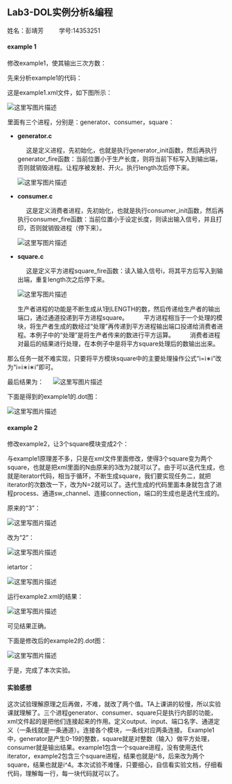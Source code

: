 ## Lab3-DOL实例分析&编程 ##

姓名：彭靖芳 &nbsp;&nbsp;&nbsp;&nbsp;&nbsp;&nbsp;&nbsp;&nbsp;学号:14353251

#### **example 1** ####

修改example1，使其输出三次方数：

 先来分析example1的代码：

这是example1.xml文件，如下图所示：

 ![这里写图片描述](http://img.blog.csdn.net/20161018111033328)
 

里面有三个进程，分别是：generator、consumer，square：
	
- **generator.c**
	
	&nbsp;&nbsp;&nbsp;&nbsp;&nbsp;这是定义进程，先初始化，也就是执行generator_init函数，然后再执行generator_fire函数：当前位置小于生产长度，则将当前下标写入到输出端，否则就销毁进程。让程序被发射、开火。执行length次后停下来。
	
	![这里写图片描述](http://img.blog.csdn.net/20161018112149490)
	

- **consumer.c**
	
	&nbsp;&nbsp;&nbsp;&nbsp;&nbsp;这是定义消费者进程，先初始化，也就是执行consumer_init函数，然后再执行consumer_fire函数：当前位置小于设定长度，则读出输入信号，并且打印，否则就销毁进程（停下来）。
	
	![这里写图片描述](http://img.blog.csdn.net/20161018112622015)

- **square.c**
	
	&nbsp;&nbsp;&nbsp;&nbsp;&nbsp;这是定义平方进程square_fire函数：读入输入信号i，将其平方后写入到输出端，重复length次之后停下来。
	
	![这里写图片描述](http://img.blog.csdn.net/20161018112745267)
		

	生产者进程的功能是不断生成从1到LENGTH的数，然后传递给生产者的输出端口，通过通道投递到平方进程square。 
　　
平方进程相当于一个处理的模块，将生产者生成的数经过“处理”再传递到平方进程输出端口投递给消费者进程。本例子中的“处理”是将生产者传来的数进行平方运算。 
　　
消费者进程对最后的结果进行处理，在本例子中是将平方square处理后的数输出出来。 

那么任务一就不难实现，只要将平方模块square中的主要处理操作公式“i=i∗i”改为“i=i∗i∗i”即可。

最后结果为： 
　
![这里写图片描述](http://img.blog.csdn.net/20161018121606988)

下面是得到的example1的.dot图：

![这里写图片描述](http://img.blog.csdn.net/20161018121810959)


#### **example 2** ####
修改example2，让3个square模块变成2个：
	
与example1原理差不多，只是在xml文件里面修改，使得3个square变为两个square，也就是把xml里面的N由原来的3改为2就可以了。由于可以迭代生成，也就是iterator代码，相当于循环，不断生成square，我们要实现任务二，就把iterator的次数改一下，改为N=2就可以了。迭代生成的代码里面本身就包含了进程process、通道sw_channel、连接connection，端口的生成也是迭代生成的。
		
原来的“3”：

![这里写图片描述](http://img.blog.csdn.net/20161018122954927)

改为“2”：

![这里写图片描述](http://img.blog.csdn.net/20161018123031084)

ietartor：

![这里写图片描述](http://img.blog.csdn.net/20161018123137131)

 运行example2.xml的结果：
 
![这里写图片描述](http://img.blog.csdn.net/20161018123355601)

可见结果正确。

下面是修改后的example2的.dot图：

![这里写图片描述](http://img.blog.csdn.net/20161018123533461)

于是，完成了本次实验。


#### **实验感想** ####

这次试验理解原理之后再做，不难，就改了两个值。TA上课讲的较慢，所以实验课就理解了。三个进程generator、consumer、square只是执行内部的功能，xml文件起的是把他们连接起来的作用。定义output、input、端口名字、通道定义（一条线就是一条通道）。连接各个模块，一条线对应两条连接。
Example1中，generator是产生0-19的整数，square就是对整数（输入）做平方处理，consumer就是输出结果。example1包含一个square进程，没有使用迭代iterator，example2包含三个square进程，结果也就是i^8，后来改为两个square，结果也就是i^4。本次试验不难懂，只要细心，自信看实验文档，仔细看代码，理解每一行，每一块代码就可以了。




